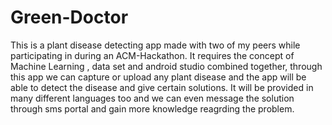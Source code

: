 # Green-Doctor
This is a plant disease detecting app made with two of my peers while participating in during an ACM-Hackathon.
It requires the concept of Machine Learning , data set and android studio combined together, through this app we can capture or upload any plant disease 
and the app will be able to detect the disease and give certain solutions. It will be provided in many different languages too and we can even message the solution through sms portal and gain more knowledge reagrding the problem.
